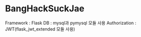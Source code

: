 # BangHackSuckJae
Framework : Flask
DB : mysql과 pymysql 모듈 사용
Authorization : JWT(flask_jwt_extended 모듈 사용)

